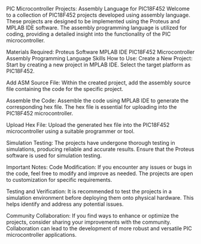 PIC Microcontroller Projects: Assembly Language for PIC18F452
Welcome to a collection of PIC18F452 projects developed using assembly language. These projects are designed to be implemented using the Proteus and MPLAB IDE software. The assembly programming language is utilized for coding, providing a detailed insight into the functionality of the PIC microcontroller.

Materials Required:
Proteus Software
MPLAB IDE
PIC18F452 Microcontroller
Assembly Programming Language Skills
How to Use:
Create a New Project:
Start by creating a new project in MPLAB IDE. Select the target platform as PIC18F452.

Add ASM Source File:
Within the created project, add the assembly source file containing the code for the specific project.

Assemble the Code:
Assemble the code using MPLAB IDE to generate the corresponding hex file. The hex file is essential for uploading into the PIC18F452 microcontroller.

Upload Hex File:
Upload the generated hex file into the PIC18F452 microcontroller using a suitable programmer or tool.

Simulation Testing:
The projects have undergone thorough testing in simulations, producing reliable and accurate results. Ensure that the Proteus software is used for simulation testing.

Important Notes:
Code Modification:
If you encounter any issues or bugs in the code, feel free to modify and improve as needed. The projects are open to customization for specific requirements.

Testing and Verification:
It is recommended to test the projects in a simulation environment before deploying them onto physical hardware. This helps identify and address any potential issues.

Community Collaboration:
If you find ways to enhance or optimize the projects, consider sharing your improvements with the community. Collaboration can lead to the development of more robust and versatile PIC microcontroller applications.
